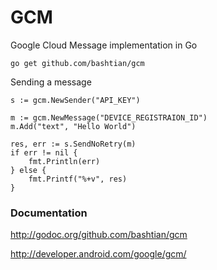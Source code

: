GCM
===

Google Cloud Message implementation in Go

	go get github.com/bashtian/gcm

Sending a message

	s := gcm.NewSender("API_KEY")

	m := gcm.NewMessage("DEVICE_REGISTRAION_ID")
	m.Add("text", "Hello World")

	res, err := s.SendNoRetry(m)
	if err != nil {
		fmt.Println(err)
	} else {
		fmt.Printf("%+v", res)
	}
	
### Documentation
http://godoc.org/github.com/bashtian/gcm

http://developer.android.com/google/gcm/
